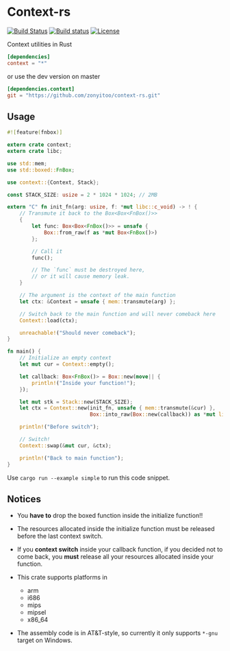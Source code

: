 # Context-rs

[![Build Status](https://travis-ci.org/zonyitoo/context-rs.svg?branch=master)](https://travis-ci.org/zonyitoo/context-rs)
[![Build status](https://ci.appveyor.com/api/projects/status/ce622ulw4pil7vle?svg=true)](https://ci.appveyor.com/project/zonyitoo/context-rs)
[![License](https://img.shields.io/crates/l/context.svg)](https://github.com/zonyitoo/context-rs)

Context utilities in Rust

```toml
[dependencies]
context = "*"
```

or use the dev version on master

```toml
[dependencies.context]
git = "https://github.com/zonyitoo/context-rs.git"
```

## Usage

```rust
#![feature(fnbox)]

extern crate context;
extern crate libc;

use std::mem;
use std::boxed::FnBox;

use context::{Context, Stack};

const STACK_SIZE: usize = 2 * 1024 * 1024; // 2MB

extern "C" fn init_fn(arg: usize, f: *mut libc::c_void) -> ! {
    // Transmute it back to the Box<Box<FnBox()>>
    {
        let func: Box<Box<FnBox()>> = unsafe {
            Box::from_raw(f as *mut Box<FnBox()>)
        };

        // Call it
        func();

        // The `func` must be destroyed here,
        // or it will cause memory leak.
    }

    // The argument is the context of the main function
    let ctx: &Context = unsafe { mem::transmute(arg) };

    // Switch back to the main function and will never comeback here
    Context::load(ctx);

    unreachable!("Should never comeback");
}

fn main() {
    // Initialize an empty context
    let mut cur = Context::empty();

    let callback: Box<FnBox()> = Box::new(move|| {
        println!("Inside your function!");
    });

    let mut stk = Stack::new(STACK_SIZE);
    let ctx = Context::new(init_fn, unsafe { mem::transmute(&cur) },
                           Box::into_raw(Box::new(callback)) as *mut libc::c_void, &mut stk);

    println!("Before switch");

    // Switch!
    Context::swap(&mut cur, &ctx);

    println!("Back to main function");
}
```

Use `cargo run --example simple` to run this code snippet.

## Notices

* You **have to** drop the boxed function inside the initialize function!!

* The resources allocated inside the initialize function must be released before the last context switch.

* If you **context switch** inside your callback function, if you decided not to come back,
  you **must** release all your resources allocated inside your function.

* This crate supports platforms in

    - arm
    - i686
    - mips
    - mipsel
    - x86_64

* The assembly code is in AT&T-style, so currently it only supports `*-gnu` target on Windows.
